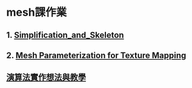 # mesh課作業

## 1. [Simplification_and_Skeleton](https://github.com/j24576931000/simplification_and_skeleton)  

## 2. [Mesh Parameterization for Texture Mapping](https://github.com/j24576931000/texture)  


## [演算法實作想法與教學](https://hackmd.io/1UHkQw4nR82CfveZsz8I1w)
